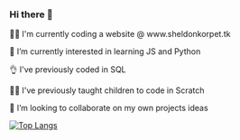 ### Hi there 👋

<p> 👷‍♀️ I'm currently coding a website @ www.sheldonkorpet.tk
<p> 🌱 I’m currently interested in learning JS and Python
<p> 👌 I've previously coded in SQL
<p> 👩‍🏫 I've previously taught children to code in Scratch
<p> 👯 I’m looking to collaborate on my own projects ideas
  
[![Top Langs](https://github-readme-stats.vercel.app/api/top-langs/?username=sw-sys&layout=compact)](https://github.com/sw-sys/github-readme-stats)
